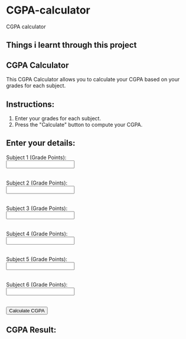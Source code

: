 # CGPA-calculator
CGPA calculator 
## Things i learnt through this project
## CGPA Calculator

This CGPA Calculator allows you to calculate your CGPA based on your grades for each subject.

## Instructions:
1. Enter your grades for each subject.
2. Press the "Calculate" button to compute your CGPA.

## Enter your details:

<form id="cgpaForm">
  <label for="subject1">Subject 1 (Grade Points):</label><br>
  <input type="number" id="subject1" name="subject1" required><br><br>
  
  <label for="subject2">Subject 2 (Grade Points):</label><br>
  <input type="number" id="subject2" name="subject2" required><br><br>
  
  <label for="subject3">Subject 3 (Grade Points):</label><br>
  <input type="number" id="subject3" name="subject3" required><br><br>
  
  <label for="subject4">Subject 4 (Grade Points):</label><br>
  <input type="number" id="subject4" name="subject4" required><br><br>
  
  <label for="subject5">Subject 5 (Grade Points):</label><br>
  <input type="number" id="subject5" name="subject5" required><br><br>
  
  <label for="subject6">Subject 6 (Grade Points):</label><br>
  <input type="number" id="subject6" name="subject6"><br><br>

  <button type="button" onclick="calculateCGPA()">Calculate CGPA</button>
</form>

## CGPA Result:

<p id="cgpaResult"></p>

<script>
  function calculateCGPA() {
    var subject1 = parseFloat(document.getElementById('subject1').value);
    var subject2 = parseFloat(document.getElementById('subject2').value);
    var subject3 = parseFloat(document.getElementById('subject3').value);
    var subject4 = parseFloat(document.getElementById('subject4').value);
    var subject5 = parseFloat(document.getElementById('subject5').value);
    var subject6 = parseFloat(document.getElementById('subject6').value) || 0; // Optional sixth subject

    var totalSubjects = 5; // Default 5 subjects
    if (subject6 > 0) totalSubjects = 6;

    var totalGradePoints = subject1 + subject2 + subject3 + subject4 + subject5 + subject6;
    var cgpa = totalGradePoints / totalSubjects;
    
    document.getElementById('cgpaResult').innerHTML = "Your CGPA is: " + cgpa.toFixed(2);
  }
</script>
